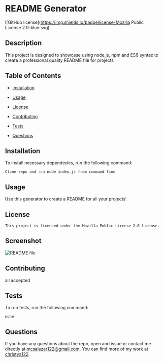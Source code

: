 # README Generator
  ![GitHub license](https://img.shields.io/badge/license-Mozilla Public License 2.0-blue.svg)

  ## Description

This project is designed to showcase using node.js, npm and ES6 syntax to create a professional quality README file for projects

## Table of Contents

* [Installation](#installation)

* [Usage](#usage)

* [License](#license)

* [Contributing](#contributing)

* [Tests](#tests)

* [Questions](#questions)

## Installation

To install necessary dependecies, run the following command:

```
Clone repo and run node index.js from command line
```

## Usage

Use this generator to create a README for all your projects!

## License
    
    This project is licensed under the Mozilla Public License 2.0 license.

## Screenshot
![README file](https://user-images.githubusercontent.com/102922008/177018043-b1d34562-252f-4d6c-83ab-b48241e5633f.png)

## Contributing

all accepted

## Tests

To run tests, run the following command:

```
none
```

## Questions

If you have any questions about the repo, open and issue or contact me directly at mcsalazar122@gmail.com.
You can find more of my work at [christys122](https://github.com/christys122/).

